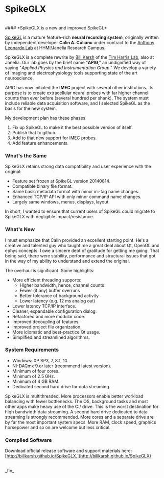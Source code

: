 SpikeGLX
=========

<br>
#### *SpikeGLX is a new and improved SpikeGL*
<br>

[SpikeGL](https://github.com/cculianu/SpikeGL.git) is a mature
feature-rich **neural recording system**, originally written by independent
developer **Calin A. Culianu** under contract to the
[Anthony Leonardo Lab](https://www.janelia.org/lab/leonardo-lab)
at HHMI/Janelia Research Campus.

SpikeGLX is a complete rewrite by
[Bill Karsh](https://www.janelia.org/people/bill-karsh) of the
[Tim Harris Lab](https://www.janelia.org/lab/harris-lab-apig), also
at Janelia. Our lab goes by the brief name "**APIG**," an undignified way
of saying "_Applied Physics and Instrumentation Group_." We develop
a variety of imaging and electrophysiology tools supporting state of
the art neuroscience.

APIG has now initiated the **IMEC** project with several other institutions.
Its purpose is to create extracellular neural probes with far higher
channel counts than ever before (several hundred per shank). The system
must include reliable data acquisition software, and I selected
SpikeGL as the basis for the new system.

My development plan has these phases:

1. Fix up SpikeGL to make it the best possible version of itself.
2. Publish that to github.
3. Add to that new support for IMEC probes.
4. Add feature enhancements.

### What's the Same

SpikeGLX retains strong data compatibility and user experience with the original:

* Feature set frozen at SpikeGL version 20140814.
* Compatible binary file format.
* Same basic metadata format with minor ini-tag name changes.
* Enhanced TCP/IP API with only minor command name changes.
* Largely same windows, menus, displays, layout.

In short, I wanted to ensure that current users of SpikeGL could migrate to
SpikeGLX with negligible impact/resistance.

### What's New

I must emphasize that Calin provided an excellent starting point. He's
a creative and talented guy who taught me a great deal about Qt, OpenGL
and ephys concepts. I owe a sincere debt of gratitude for getting me going.
That being said, there were stability, performance and structural issues that
got in the way of my ability to understand and extend the original.

The overhaul is significant. Some highlights:

* More efficient threading supports:
    * Higher bandwidth, hence, channel counts
    * Fewer (if any) buffer overruns
    * Better tolerance of background activity
    * Lower latency (e.g. 12 ms analog out)
* Lower latency TCP/IP interface.
* Cleaner, expandable configuration dialog.
* Refactored and more modular code.
* Improved decoupling of features.
* Improved project file organization.
* More idiomatic and best-practice Qt usage.
* Simplified and streamlined algorithms.

### System Requirements

* Windows: XP SP3, 7, 8.1, 10.
* NI-DAQmx 9 or later (recommend latest version).
* Minimum of four cores.
* Minimum of 2.5 GHz.
* Minimum of 4 GB RAM.
* Dedicated second hard drive for data streaming.

SpikeGLX is multithreaded. More processors enable better workload
balancing with fewer bottlenecks. The OS, background tasks and most other
apps make heavy use of the C:/ drive. This is the worst destination for
high bandwidth data streaming. A second hard drive dedicated to data
streaming is strongly recommended. More cores and a separate drive are
by far the most important system specs. More RAM, clock speed, graphics
horsepower and so on are welcome but less critical.

### Compiled Software

Download official release software and support materials here:
[http://billkarsh.github.io/SpikeGLX.](http://billkarsh.github.io/SpikeGLX)

<br>
_fin_
